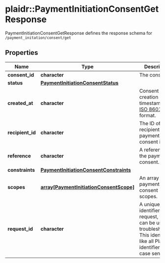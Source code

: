 # plaidr::PaymentInitiationConsentGetResponse

PaymentInitiationConsentGetResponse defines the response schema for `/payment_initation/consent/get`

## Properties
Name | Type | Description | Notes
------------ | ------------- | ------------- | -------------
**consent_id** | **character** | The consent ID. | 
**status** | [**PaymentInitiationConsentStatus**](PaymentInitiationConsentStatus.md) |  | 
**created_at** | **character** | Consent creation timestamp, in [ISO 8601](https://wikipedia.org/wiki/ISO_8601) format. | 
**recipient_id** | **character** | The ID of the recipient the payment consent is for. | 
**reference** | **character** | A reference for the payment consent. | 
**constraints** | [**PaymentInitiationConsentConstraints**](PaymentInitiationConsentConstraints.md) |  | 
**scopes** | [**array[PaymentInitiationConsentScope]**](PaymentInitiationConsentScope.md) | An array of payment consent scopes. | 
**request_id** | **character** | A unique identifier for the request, which can be used for troubleshooting. This identifier, like all Plaid identifiers, is case sensitive. | 


